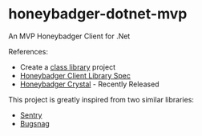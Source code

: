 # honeybadger-dotnet-mvp
An MVP Honeybadger Client for .Net

References:
- Create a [class library](https://docs.microsoft.com/en-us/nuget/quickstart/create-and-publish-a-package-using-the-dotnet-cli) project
- [Honeybadger Client Library Spec](https://www.notion.so/honeybadger/Client-Library-Spec-aa891332f7874196aa0695b6d38dca66)
- [Honeybadger Crystal](https://github.com/honeybadger-io/honeybadger-crystal) - Recently Released

This project is greatly inspired from two similar libraries:
- [Sentry](https://github.com/getsentry/sentry-dotnet)
- [Bugsnag](https://github.com/bugsnag/bugsnag-dotnet)
